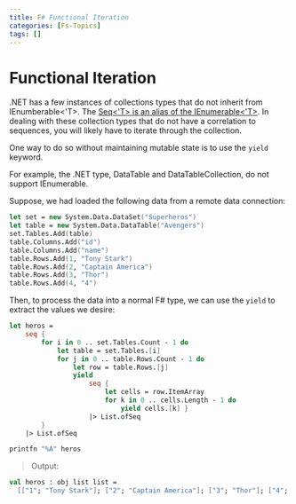 ```yaml
---
title: F# Functional Iteration
categories: [Fs-Topics]
tags: []
---
```


# Functional Iteration

.NET has a few instances of collections types that do not inherit from IEnumberable<'T>.  The [Seq<'T> is an alias of the IEnumerable<'T>](https://docs.microsoft.com/en-us/dotnet/fsharp/language-reference/sequences).  In dealing with these collection types that do not have a correlation to sequences, you will likely have to iterate through the collection.

One way to do so without maintaining mutable state is to use the `yield` keyword.

For example, the .NET type, DataTable and DataTableCollection, do not support IEnumerable.

Suppose, we had loaded the following data from a remote data connection:

```fsharp
let set = new System.Data.DataSet("Superheros")
let table = new System.Data.DataTable("Avengers")
set.Tables.Add(table)
table.Columns.Add("id")
table.Columns.Add("name")
table.Rows.Add(1, "Tony Stark")
table.Rows.Add(2, "Captain America")
table.Rows.Add(3, "Thor")
table.Rows.Add(4, "4")
```


Then, to process the data into a normal F# type, we can use the `yield` to extract the values we desire:


```fsharp
let heros = 
    seq { 
        for i in 0 .. set.Tables.Count - 1 do 
            let table = set.Tables.[i]
            for j in 0 .. table.Rows.Count - 1 do
                let row = table.Rows.[j]
                yield 
                    seq { 
                        let cells = row.ItemArray
                        for k in 0 .. cells.Length - 1 do
                            yield cells.[k] }
                    |> List.ofSeq
        }
    |> List.ofSeq

printfn "%A" heros
```


> Output:
```fsharp
val heros : obj list list =
  [["1"; "Tony Stark"]; ["2"; "Captain America"]; ["3"; "Thor"]; ["4"; "4"]]
```
